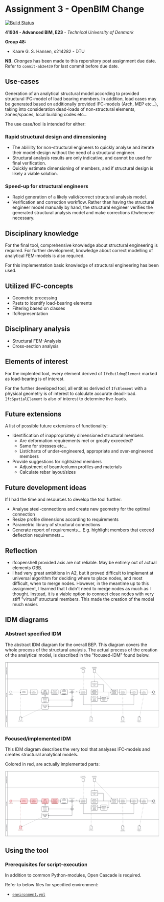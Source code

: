 # Assignment 3 - OpenBIM Change

[![Build Status](https://github.com/KaareH/DTU_E23_41934_Advanced-BIM/actions/workflows/python-package-conda-A3.yml/badge.svg)](https://github.com/KaareH/DTU_E23_41934_Advanced-BIM/actions)

__41934 - Advanced BIM, E23__ - _Technical University of Denmark_

**Group 48:**
- Kaare G. S. Hansen, s214282 - DTU

**NB.** _Changes_ has been made to this reporsitory post assignment due date. Refer to `commit-ab3e439` for last commit before due date.

## Use-cases

Generation of an analytical structural model according to provided structural IFC-model of load bearing members.
In addition, load cases may be generated based on additionally provided IFC-models (Arch, MEP etc...), taking into consideration dead-loads of non-structural elements, zones/spaces, local building codes etc...

The use case/tool is intended for either:

### Rapid structural design and dimensioning

- The abilility for non-structural engineers to quickly analyse and iterate their model-design without the need of a structural engineer.
- Structural analysis results are only indicative, and cannot be used for final verification.
- Quickly estimate dimensioning of members, and if structural design is likely a viable solution.


### Speed-up for structural engineers

- Rapid generation of a likely valid/correct structural analysis model.
- Verification and correction workflow. Rather than having the structural engineer model manually by hand, the structural engineer verifies the generated structural analysis model and make corrections if/whenever necessary.


## Disciplinary knowledge

For the final tool, comprehensive knowledge about structural engineering is required.
For further development, knowledge about correct modelling of analytical FEM-models is also required.

For this implementation basic knowledge of structural engineering has been used.


## Utilized IFC-concepts

- Geometric processing
- Psets to identify load-bearing elements
- Filtering based on classes
- IfcRepresentation

## Disciplinary analysis

- Structural FEM-Analysis
- Cross-section analysis

## Elements of interest

For the implented tool, every element derived of `IfcBuildngElement` marked as load-bearing is of interest.

For the further developed tool, all entities derived of `IfcElement` with a physical geometry is of interest to calculate accurate deadl-load. `IfcSpatialElement` is also of interest to determine live-loads.


## Future extensions
A list of possible future extensions of functionality:

- Identification of inappropriately dimensioned structural members
    - Are deformation requirements met or greatly exceeded?
    - Same for stresses etc...
    - List/charts of under-engineered, appropriate and over-engineered members
- Provide suggestions for rightsized members
    - Adjustment of beam/column profiles and materials
    - Calculate rebar layout/sizes

## Future development ideas

If I had the time and resources to develop the tool further:

- Analyse steel-connections and create new geometry for the optimal connection
- Resize profile dimensions according to requirements
- Parametric library of structural connections
- Generate report of requirements... E.g. highlight members that exceed deflection requiremnets...

## Reflection
- ifcopenshell provided axis are not reliable. May be entirely out of actual elements OBB.
- I had very great ambitions in A2, but it proved difficult to implement at universal algorithm for deciding where to place nodes, and most difficult, when to merge nodes. However, in the meantime up to this assignment, I learned that I didn't need to merge nodes as much as I thought. Instead, it is a viable option to connect close nodes with very stiff "virtual" structural members. This made the creation of the model much easier.


## IDM diagrams

### Abstract specified IDM

The abstract IDM diagram for the overall BEP. This diagram covers the whole process of the structural analysis. The actual process of the creation of the analytical model, is described in the "focused-IDM" found below. 

<!--
https://demo.bpmn.io/new
-->
![IDM-abstract](diagrams/IDM-abstract.svg)


### Focused/implemented IDM

This IDM diagram describes the very tool that analyses IFC-models and creates structural analytical models.

Colored in red, are actually implemented parts:

![IDM-implemented](diagrams/IDM-implemented.svg)


## Using the tool

### Prerequisites for script-execution

In addition to common Python-modules, Open Cascade is required.

Refer to below files for specified environment:

- [`environment.yml`](environment.yml)
